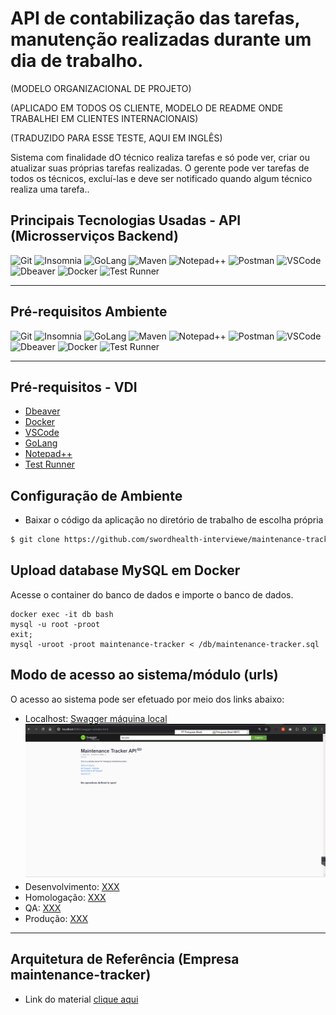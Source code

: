 # API de contabilização das tarefas, manutenção realizadas durante um dia de trabalho.

(MODELO ORGANIZACIONAL DE PROJETO)

(APLICADO EM TODOS OS CLIENTE, MODELO DE README ONDE TRABALHEI EM CLIENTES INTERNACIONAIS) 

(TRADUZIDO PARA ESSE TESTE, AQUI EM INGLÊS)

Sistema com finalidade dO técnico realiza tarefas e só pode ver, criar ou atualizar suas próprias
tarefas realizadas.
O gerente pode ver tarefas de todos os técnicos, excluí-las e deve ser
notificado quando algum técnico realiza uma tarefa..

## Principais Tecnologias Usadas - API (Microsserviços Backend)

![Git](https://img.shields.io/badge/Git-2.40.0-%237159c1?style=for-the-badge&logo=git)
![Insomnia](https://img.shields.io/badge/insonmia-2023.1.0-%237159c1?style=for-the-badge&logo=insomnia)
![GoLang](https://img.shields.io/badge/GoLang-1.22.5-%237159c1?style=for-the-badge&logo=go)
![Maven](https://img.shields.io/badge/Maven-3.8-%237159c1?style=for-the-badge&logo=Apache%20Maven)
![Notepad++](https://img.shields.io/badge/notepad++-8.0-%237159c1?style=for-the-badge&logo=notepadplusplus)
![Postman](https://img.shields.io/badge/postman-10.13.10-%237159c1?style=for-the-badge&logo=postman)
![VSCode](https://img.shields.io/badge/vscode-1.77.3-%237159c1?style=for-the-badge&logo=visualstudiocode)
![Dbeaver](https://img.shields.io/badge/Dbeaver-22.2.3-%237159c1?style=for-the-badge&logo=Dbeaver)
![Docker](https://img.shields.io/badge/Docker-4.1.8-%237159c1?style=for-the-badge&logo=docker)
![Test Runner](https://img.shields.io/badge/Test%20Runner-1.1.0-%237159c1?style=for-the-badge&logo=tesrunner)

---

## Pré-requisitos Ambiente 

![Git](https://img.shields.io/badge/Git-2.40.0-%237159c1?style=for-the-badge&logo=git)
![Insomnia](https://img.shields.io/badge/insonmia-2023.1.0-%237159c1?style=for-the-badge&logo=insomnia)
![GoLang](https://img.shields.io/badge/GoLang-1.22.5-%237159c1?style=for-the-badge&logo=go)
![Maven](https://img.shields.io/badge/Maven-3.8-%237159c1?style=for-the-badge&logo=Apache%20Maven)
![Notepad++](https://img.shields.io/badge/notepad++-8.0-%237159c1?style=for-the-badge&logo=notepadplusplus)
![Postman](https://img.shields.io/badge/postman-10.13.10-%237159c1?style=for-the-badge&logo=postman)
![VSCode](https://img.shields.io/badge/vscode-1.77.3-%237159c1?style=for-the-badge&logo=visualstudiocode)
![Dbeaver](https://img.shields.io/badge/Dbeaver-22.2.3-%237159c1?style=for-the-badge&logo=Dbeaver)
![Docker](https://img.shields.io/badge/Docker-4.1.8-%237159c1?style=for-the-badge&logo=docker)
![Test Runner](https://img.shields.io/badge/Test%20Runner-1.1.0-%237159c1?style=for-the-badge&logo=tesrunner)

---

## Pré-requisitos - VDI

- [Dbeaver](#)
- [Docker](#)
- [VSCode](#)
- [GoLang](#)
- [Notepad++](https://github.com/notepad-plus-plus/notepad-plus-plus/releases/download/v8.5.2/npp.8.5.2.Installer.x64.exe)
- [Test Runner](#)

## Configuração de Ambiente 

- Baixar o código da aplicação no diretório de trabalho de escolha própria

```sh
$ git clone https://github.com/swordhealth-interviewe/maintenance-tracker.git
```

## Upload database MySQL em Docker

Acesse o container do banco de dados e importe o banco de dados.

```shell
docker exec -it db bash
mysql -u root -proot
exit;
mysql -uroot -proot maintenance-tracker < /db/maintenance-tracker.sql
```



## Modo de acesso ao sistema/módulo (urls)
O acesso ao sistema pode ser efetuado por meio dos links abaixo:
- Localhost: [Swagger máquina local](http://localhost:8080/swagger-ui/index.html)
  ![img.png](img.png)
- Desenvolvimento: [XXX](x)
- Homologação: [XXX](x)
- QA: [XXX](x)
- Produção: [XXX](x)

---

## Arquitetura de Referência (Empresa maintenance-tracker)

- Link do material [clique aqui](#)
